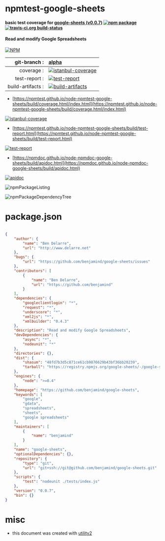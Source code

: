 # npmtest-google-sheets

#### basic test coverage for  [google-sheets (v0.0.7)](https://github.com/benjamind/google-sheets)  [![npm package](https://img.shields.io/npm/v/npmtest-google-sheets.svg?style=flat-square)](https://www.npmjs.org/package/npmtest-google-sheets) [![travis-ci.org build-status](https://api.travis-ci.org/npmtest/node-npmtest-google-sheets.svg)](https://travis-ci.org/npmtest/node-npmtest-google-sheets)

#### Read and modify Google Spreadsheets

[![NPM](https://nodei.co/npm/google-sheets.png?downloads=true&downloadRank=true&stars=true)](https://www.npmjs.com/package/google-sheets)

| git-branch : | [alpha](https://github.com/npmtest/node-npmtest-google-sheets/tree/alpha)|
|--:|:--|
| coverage : | [![istanbul-coverage](https://npmtest.github.io/node-npmtest-google-sheets/build/coverage.badge.svg)](https://npmtest.github.io/node-npmtest-google-sheets/build/coverage.html/index.html)|
| test-report : | [![test-report](https://npmtest.github.io/node-npmtest-google-sheets/build/test-report.badge.svg)](https://npmtest.github.io/node-npmtest-google-sheets/build/test-report.html)|
| build-artifacts : | [![build-artifacts](https://npmtest.github.io/node-npmtest-google-sheets/glyphicons_144_folder_open.png)](https://github.com/npmtest/node-npmtest-google-sheets/tree/gh-pages/build)|

- [https://npmtest.github.io/node-npmtest-google-sheets/build/coverage.html/index.html](https://npmtest.github.io/node-npmtest-google-sheets/build/coverage.html/index.html)

[![istanbul-coverage](https://npmtest.github.io/node-npmtest-google-sheets/build/screenCapture.buildCi.browser.%252Ftmp%252Fbuild%252Fcoverage.lib.html.png)](https://npmtest.github.io/node-npmtest-google-sheets/build/coverage.html/index.html)

- [https://npmtest.github.io/node-npmtest-google-sheets/build/test-report.html](https://npmtest.github.io/node-npmtest-google-sheets/build/test-report.html)

[![test-report](https://npmtest.github.io/node-npmtest-google-sheets/build/screenCapture.buildCi.browser.%252Ftmp%252Fbuild%252Ftest-report.html.png)](https://npmtest.github.io/node-npmtest-google-sheets/build/test-report.html)

- [https://npmdoc.github.io/node-npmdoc-google-sheets/build/apidoc.html](https://npmdoc.github.io/node-npmdoc-google-sheets/build/apidoc.html)

[![apidoc](https://npmdoc.github.io/node-npmdoc-google-sheets/build/screenCapture.buildCi.browser.%252Ftmp%252Fbuild%252Fapidoc.html.png)](https://npmdoc.github.io/node-npmdoc-google-sheets/build/apidoc.html)

![npmPackageListing](https://npmtest.github.io/node-npmtest-google-sheets/build/screenCapture.npmPackageListing.svg)

![npmPackageDependencyTree](https://npmtest.github.io/node-npmtest-google-sheets/build/screenCapture.npmPackageDependencyTree.svg)



# package.json

```json

{
    "author": {
        "name": "Ben Delarre",
        "url": "http://www.delarre.net"
    },
    "bugs": {
        "url": "https://github.com/benjamind/google-sheets/issues"
    },
    "contributors": [
        {
            "name": "Ben Delarre",
            "url": "https://github.com/benjamind"
        }
    ],
    "dependencies": {
        "googleclientlogin": "*",
        "request": "*",
        "underscore": "*",
        "xml2js": "*",
        "xmlbuilder": "0.4.3"
    },
    "description": "Read and modify Google Spreadsheets",
    "devDependencies": {
        "async": "*",
        "nodeunit": "*"
    },
    "directories": {},
    "dist": {
        "shasum": "48fd7b3d5c871ce61cb9876629b43bf36bb20239",
        "tarball": "https://registry.npmjs.org/google-sheets/-/google-sheets-0.0.7.tgz"
    },
    "engines": {
        "node": ">=0.4"
    },
    "homepage": "https://github.com/benjamind/google-sheets",
    "keywords": [
        "google",
        "gdata",
        "spreadsheets",
        "sheets",
        "google spreadsheets"
    ],
    "maintainers": [
        {
            "name": "benjamind"
        }
    ],
    "name": "google-sheets",
    "optionalDependencies": {},
    "repository": {
        "type": "git",
        "url": "git+ssh://git@github.com/benjamind/google-sheets.git"
    },
    "scripts": {
        "test": "nodeunit ./tests/index.js"
    },
    "version": "0.0.7",
    "bin": {}
}
```



# misc
- this document was created with [utility2](https://github.com/kaizhu256/node-utility2)
